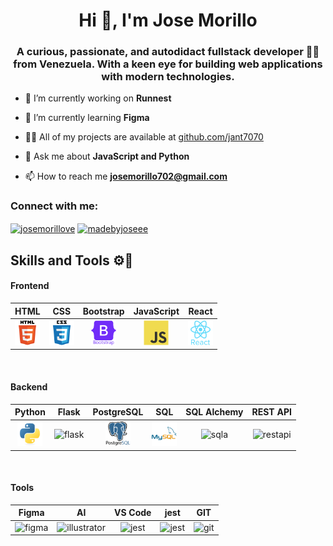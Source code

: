 <h1 align="center">Hi 👋, I'm Jose Morillo</h1>
<h3 align="center">A curious, passionate, and autodidact fullstack developer 👨‍💻 from Venezuela. With a keen eye for building web applications with modern technologies.</h3>

- 🔭 I’m currently working on **Runnest**

- 🌱 I’m currently learning **Figma**

- 👨‍💻 All of my projects are available at [github.com/jant7070](github.com/jant7070)

- 💬 Ask me about **JavaScript and Python**

- 📫 How to reach me **josemorillo702@gmail.com**

<h3 align="left">Connect with me:</h3>
<p align="left">
<a href="https://linkedin.com/in/josemorillove" target="blank"><img align="center" src="https://raw.githubusercontent.com/rahuldkjain/github-profile-readme-generator/master/src/images/icons/Social/linked-in-alt.svg" alt="josemorillove" height="30" width="40" /></a>
<a href="https://instagram.com/madebyjoseee" target="blank"><img align="center" src="https://raw.githubusercontent.com/rahuldkjain/github-profile-readme-generator/master/src/images/icons/Social/instagram.svg" alt="madebyjoseee" height="30" width="40" /></a>
</p>

## Skills and Tools ⚙🔨

#### **Frontend**

|  HTML  |  CSS  |  Bootstrap  |  JavaScript  |  React  |
|:---:|:---:|:---:|:---:|:---:|
| <img src="https://raw.githubusercontent.com/devicons/devicon/master/icons/html5/html5-original-wordmark.svg" alt="html5" width="40" height="40" />  | <img src="https://raw.githubusercontent.com/devicons/devicon/master/icons/css3/css3-original-wordmark.svg" alt="css3" width="40" height="40" />  |  <img src="https://raw.githubusercontent.com/devicons/devicon/master/icons/bootstrap/bootstrap-plain-wordmark.svg" alt="bootstrap" width="40" height="40" />  |  <img src="https://raw.githubusercontent.com/devicons/devicon/master/icons/javascript/javascript-original.svg" alt="javascript" width="40" height="40" />  |  <img src="https://raw.githubusercontent.com/devicons/devicon/master/icons/react/react-original-wordmark.svg" alt="react" width="40" height="40" />  |
<br>

#### **Backend**
|  Python  |  Flask  |  PostgreSQL  |  SQL  |  SQL Alchemy  |  REST API  | 
|:---:|:---:|:---:|:---:|:---:|:---:|
| <img src="https://raw.githubusercontent.com/devicons/devicon/master/icons/python/python-original.svg" alt="python" width="40" height="40" />  | <img src="https://www.vectorlogo.zone/logos/pocoo_flask/pocoo_flask-icon.svg" alt="flask" width="40" height="40" />  |  <img src="https://raw.githubusercontent.com/devicons/devicon/master/icons/postgresql/postgresql-original-wordmark.svg" alt="postgresql" width="40" height="40" />  |  <img src="https://raw.githubusercontent.com/devicons/devicon/master/icons/mysql/mysql-original-wordmark.svg" alt="mysql" width="40" height="40" />  |  <img src="https://quintagroup.com/cms/python/images/sqlalchemy-logo.png/@@images/eca35254-a2db-47a8-850b-2678f7f8bc09.png" alt="sqla" width="100" height="25" />  |  <img src="https://content.invisioncic.com/i328763/monthly_2023_11/extension-icon-rest-api.png.5e572e9cd1cd267eb2595b799747386f.png" alt="restapi" width="40" height="40" />  |
<br>

#### **Tools**
|  Figma  |  AI  |  VS Code  |  jest  |  GIT  |
|:---:|:---:|:---:|:---:|:---:|
| <img src="https://www.vectorlogo.zone/logos/figma/figma-icon.svg" alt="figma" width="40" height="40" /> | <img src="https://www.vectorlogo.zone/logos/adobe_illustrator/adobe_illustrator-icon.svg" alt="illustrator" width="40" height="40" /> | <img src="https://upload.wikimedia.org/wikipedia/commons/thumb/9/9a/Visual_Studio_Code_1.35_icon.svg/2048px-Visual_Studio_Code_1.35_icon.svg.png" alt="jest" width="40" height="40" /> | <img src="https://www.vectorlogo.zone/logos/jestjsio/jestjsio-icon.svg" alt="jest" width="40" height="40" /> | <img src="https://www.vectorlogo.zone/logos/git-scm/git-scm-icon.svg" alt="git" width="40" height="40" /> |
